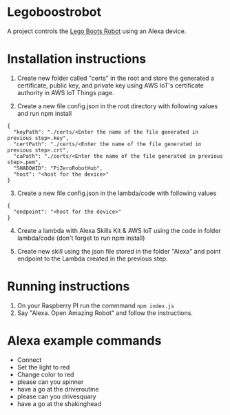 # Legoboostrobot
A project controls the [Lego Boots Robot](https://www.lego.com/en-gb/product/boost-creative-toolbox-17101) using an Alexa device.

# Installation instructions
1. Create new folder called "certs" in the root and store the generated a certificate, public key, and private key using AWS IoT's certificate authority in AWS IoT Things page.

2. Create a new file config.json in the root directory with following values and run npm install
```
{
  "keyPath": "./certs/<Enter the name of the file generated in previous step>.key",
  "certPath": "./certs/<Enter the name of the file generated in previous step>.crt",
  "caPath": "./certs/<Enter the name of the file generated in previous step>.pem",
  "SHADOWID": "PiZeroRobotHub",
  "host": "<host for the device>"
}
```

3. Create a new file config.json in the lambda/code with following values
```
{
  "endpoint": "<host for the device>"
}
```

4. Create a lambda with Alexa Skills Kit & AWS IoT using the code in folder lambda/code (don't forget to run npm install)

5. Create new skill using the json file stored in the folder "Alexa" and point endpoint to the Lambda created in the previous step.

# Running instructions
1. On your Raspberry PI run the commmand
```npm index.js```
2. Say "Alexa. Open Amazing Robot" and follow the instructions.

# Alexa example commands
- Connect
- Set the light to red
- Change color to red
- please can you spinner
- have a go at the driveroutine
- please can you drivesquary
- have a go at the shakinghead
